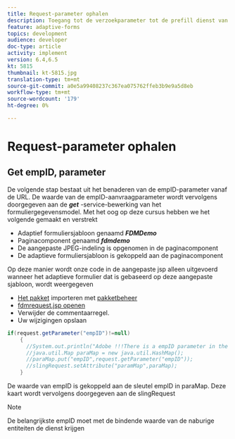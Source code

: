 ```yaml
---
title: Request-parameter ophalen
description: Toegang tot de verzoekparameter tot de prefill dienst van een model van vormgegevens
feature: adaptive-forms
topics: development
audience: developer
doc-type: article
activity: implement
version: 6.4,6.5
kt: 5815
thumbnail: kt-5815.jpg
translation-type: tm+mt
source-git-commit: a0e5a99408237c367ea075762ffeb3b9e9a5d8eb
workflow-type: tm+mt
source-wordcount: '179'
ht-degree: 0%

---
```


# Request-parameter ophalen

## Get empID, parameter

De volgende stap bestaat uit het benaderen van de empID-parameter vanaf de URL. De waarde van de empID-aanvraagparameter wordt vervolgens doorgegeven aan de **_get_** -service-bewerking van het formuliergegevensmodel.
Met het oog op deze cursus hebben we het volgende gemaakt en verstrekt

* Adaptief formuliersjabloon genaamd **_FDMDemo_**
* Paginacomponent genaamd **_fdmdemo_**
* De aangepaste JPEG-indeling is opgenomen in de paginacomponent
* De adaptieve formuliersjabloon is gekoppeld aan de paginacomponent

Op deze manier wordt onze code in de aangepaste jsp alleen uitgevoerd wanneer het adaptieve formulier dat is gebaseerd op deze aangepaste sjabloon, wordt weergegeven

* [Het pakket](assets/template-page-component.zip) importeren met [pakketbeheer](http://localhost:4502/crx/packmgr/index.jsp)
* [fdmrequest.jsp openen](http://localhost:4502/crx/de/index.jsp#/apps/fdmdemo/component/page/fdmdemo/fdmrequest.jsp)
* Verwijder de commentaarregel.
* Uw wijzigingen opslaan

```java
if(request.getParameter("empID")!=null)
    {
      //System.out.println("Adobe !!!There is a empID parameter in the request "+request.getParameter("empID"));
      //java.util.Map paraMap = new java.util.HashMap();
      //paraMap.put("empID",request.getParameter("empID"));
      //slingRequest.setAttribute("paramMap",paraMap);
    }
```

De waarde van empID is gekoppeld aan de sleutel empID in paraMap. Deze kaart wordt vervolgens doorgegeven aan de slingRequest

>[!NOTE]
>
>De belangrijkste empID moet met de bindende waarde van de naburige entiteiten de dienst krijgen
